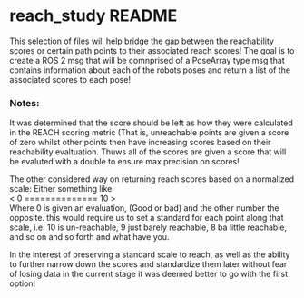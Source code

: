 # reach_study README

This selection of files will help bridge the gap between the reachability scores or certain path points to their associated 
reach scores! The goal is to create a ROS 2 msg that will be comnprised of a PoseArray type msg that contains information about
each of the robots poses and return a list of the associated scores to each pose!

### Notes:
It was determined that the score should be left as how they were calculated in the REACH scoring metric (That is,
unreachable points are given a score of zero whilst other points then have increasing scores based on their reachability
evaltuation. Thuws all of the scores are given a score that will be evaluted with a double to ensure max precision on scores!

The other considered way on returning reach scores based on a normalized scale:
Either something like <br>< 0 ============== 10 ><br> Where 0 is given an evaluation, (Good or bad) and the other number the opposite. this would require us to set a standard for each point along that scale, 
i.e. 10 is un-reachable, 9 just barely reachable, 8 ba little reachable, and so on and so forth and what have you.

In the interest of preserving a standard scale to reach, as well as the ability to further narrow down the scores and standardize them later without fear of losing data in the 
current stage it was deemed better to go with the first option!
